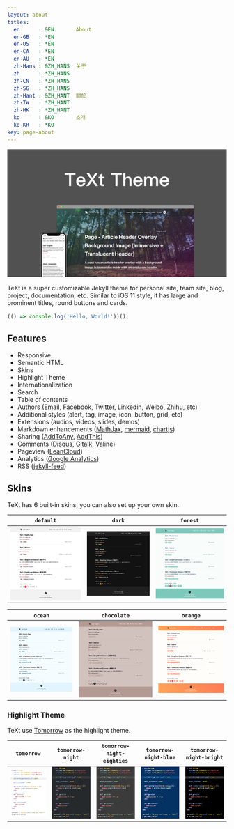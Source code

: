 ```yaml
---
layout: about
titles:
  en      : &EN       About
  en-GB   : *EN
  en-US   : *EN
  en-CA   : *EN
  en-AU   : *EN
  zh-Hans : &ZH_HANS  关于
  zh      : *ZH_HANS
  zh-CN   : *ZH_HANS
  zh-SG   : *ZH_HANS
  zh-Hant : &ZH_HANT  關於
  zh-TW   : *ZH_HANT
  zh-HK   : *ZH_HANT
  ko      : &KO       소개
  ko-KR   : *KO
key: page-about
---
```


![TeXt Theme](https://raw.githubusercontent.com/shines77/jekyll-theme-text/master/screenshots/TeXt-home.jpg)

TeXt is a super customizable Jekyll theme for personal site, team site, blog, project, documentation, etc. Similar to iOS 11 style, it has large and prominent titles, round buttons and cards.

```javascript
(() => console.log('Hello, World!'))();
```

## Features

- Responsive
- Semantic HTML
- Skins
- Highlight Theme
- Internationalization
- Search
- Table of contents
- Authors (Email, Facebook, Twitter, Linkedin, Weibo, Zhihu, etc)
- Additional styles (alert, tag, image, icon, button, grid, etc)
- Extensions (audios, videos, slides, demos)
- Markdown enhancements ([MathJax](https://www.mathjax.org/), [mermaid](https://mermaidjs.github.io/), [chartjs](http://www.chartjs.org/))
- Sharing ([AddToAny](https://www.addtoany.com/), [AddThis](https://www.addthis.com/))
- Comments ([Disqus](https://disqus.com/), [Gitalk](https://gitalk.github.io/), [Valine](https://valine.js.org/en/))
- Pageview ([LeanCloud](https://leancloud.cn/))
- Analytics ([Google Analytics](https://analytics.google.com/analytics/web/))
- RSS ([jekyll-feed](https://github.com/jekyll/jekyll-feed))

## Skins

TeXt has 6 built-in skins, you can also set up your own skin.

| `default` | `dark` | `forest` |
| --- |  --- | --- |
| ![Default](https://raw.githubusercontent.com/shines77/jekyll-theme-text/master/screenshots/skins_default.jpg) | ![Dark](https://raw.githubusercontent.com/shines77/jekyll-theme-text/master/screenshots/skins_dark.jpg) | ![Forest](https://raw.githubusercontent.com/shines77/jekyll-theme-text/master/screenshots/skins_forest.jpg) |

| `ocean` | `chocolate` | `orange` |
| --- |  --- | --- |
| ![Ocean](https://raw.githubusercontent.com/shines77/jekyll-theme-text/master/screenshots/skins_ocean.jpg) | ![Chocolate](https://raw.githubusercontent.com/shines77/jekyll-theme-text/master/screenshots/skins_chocolate.jpg) | ![Orange](https://raw.githubusercontent.com/shines77/jekyll-theme-text/master/screenshots/skins_orange.jpg) |

### Highlight Theme

TeXt use [Tomorrow](https://github.com/chriskempson/tomorrow-theme) as the highlight theme.

| `tomorrow` | `tomorrow-night` | `tomorrow-night-eighties` | `tomorrow-night-blue` | `tomorrow-night-bright` |
| --- |  --- | --- | --- |  --- |
| ![Tomorrow](https://raw.githubusercontent.com/shines77/jekyll-theme-text/master/screenshots/highlight_tomorrow.png) | ![Tomorrow Night](https://raw.githubusercontent.com/shines77/jekyll-theme-text/master/screenshots/highlight_tomorrow-night.png) | ![Tomorrow Night Eighties](https://raw.githubusercontent.com/shines77/jekyll-theme-text/master/screenshots/highlight_tomorrow-night-eighties.png) | ![Tomorrow Night Blue](https://raw.githubusercontent.com/shines77/jekyll-theme-text/master/screenshots/highlight_tomorrow-night-blue.png) | ![Tomorrow Night Bright](https://raw.githubusercontent.com/shines77/jekyll-theme-text/master/screenshots/highlight_tomorrow-night-bright.png) |
